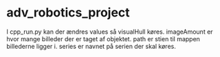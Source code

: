 # adv_robotics_project

I cpp_run.py kan der ændres values så visualHull køres. imageAmount er hvor mange billeder der er taget af objektet. path er stien til mappen billederne ligger i. series er navnet på serien der skal køres.  

